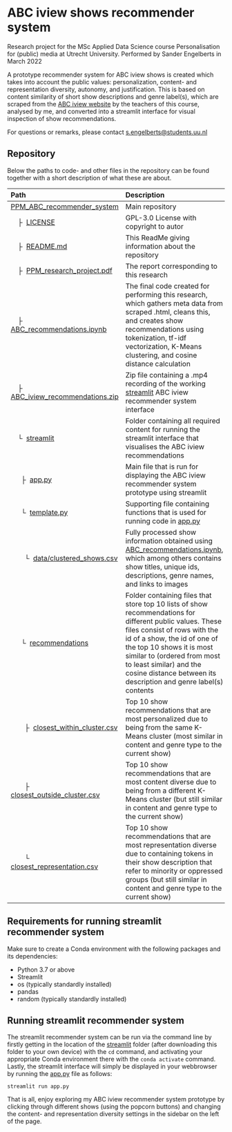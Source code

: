 # ABC iview shows recommender system
Research project for the MSc Applied Data Science course Personalisation for (public) media at Utrecht University.
Performed by Sander Engelberts in March 2022

A prototype recommender system for ABC iview shows is created which takes into account the public values: personalization, content- and representation diversity, autonomy, and justification. This is based on content similarity of short show descriptions and genre label(s), which are scraped from the [ABC iview website](https://iview.abc.net.au/) by the teachers of this course, analysed by me, and converted into a streamlit interface for visual inspection of show recommendations. 

For questions or remarks, please contact [s.engelberts@students.uu.nl](mailto:s.engelberts@students.uu.nl)<br>

## Repository
Below the paths to code- and other files in the repository can be found together with a short description of what these are about.  

| Path | Description
| :--- | :----------
| [PPM_ABC_recommender_system](https://github.com/SanderEngelberts/PPM_ABC_recommender_system) | Main repository
| &ensp;&ensp;&boxvr;&nbsp; [LICENSE](https://github.com/SanderEngelberts/PPM_ABC_recommender_system/blob/main/LICENSE) | GPL-3.0 License with copyright to autor
| &ensp;&ensp;&boxvr;&nbsp; [README.md](https://github.com/SanderEngelberts/PPM_ABC_recommender_system/blob/main/README.md) | This ReadMe giving information about the repository
| &ensp;&ensp;&boxvr;&nbsp; [PPM_research_project.pdf](https://github.com/SanderEngelberts/PPM_ABC_recommender_system/blob/main/PPM_research_project.pdf) | The report corresponding to this research
| &ensp;&ensp;&boxvr;&nbsp; [ABC_recommendations.ipynb](https://github.com/SanderEngelberts/PPM_ABC_recommender_system/blob/main/ABC_recommendations.ipynb) | The final code created for performing this research, which gathers meta data from scraped .html, cleans this, and creates show recommendations using tokenization, tf-idf vectorization, K-Means clustering, and cosine distance calculation
| &ensp;&ensp;&boxvr;&nbsp; [ABC_iview_recommendations.zip](https://github.com/SanderEngelberts/PPM_ABC_recommender_system/blob/main/ABC_iview_recommendations.zip) | Zip file containing a .mp4 recording of the working [streamlit](https://github.com/SanderEngelberts/PPM_ABC_recommender_system/blob/main/streamlit) ABC iview recommender system interface
| &ensp;&ensp;&boxur;&nbsp; [streamlit](https://github.com/SanderEngelberts/PPM_ABC_recommender_system/blob/main/streamlit) | Folder containing all required content for running the streamlit interface that visualises the ABC iview recommendations
| &ensp;&ensp;&ensp;&boxvr;&nbsp; [app.py](https://github.com/SanderEngelberts/PPM_ABC_recommender_system/blob/main/streamlit/app.py) | Main file that is run for displaying the ABC iview recommender system prototype using streamlit
| &ensp;&ensp;&ensp;&boxur;&nbsp; [template.py](https://github.com/SanderEngelberts/PPM_ABC_recommender_system/blob/main/streamlit/template.py) | Supporting file containing functions that is used for running code in [app.py](https://github.com/SanderEngelberts/PPM_ABC_recommender_system/blob/main/streamlit/app.py)
| &ensp;&ensp;&ensp;&ensp;&boxur;&nbsp; [data/clustered_shows.csv](https://github.com/SanderEngelberts/PPM_ABC_recommender_system/blob/main/streamlit/data/clustered_shows.csv) | Fully processed show information obtained using [ABC_recommendations.ipynb](https://github.com/SanderEngelberts/PPM_ABC_recommender_system/blob/main/ABC_recommendations.ipynb), which among others contains show titles, unique ids, descriptions, genre names, and links to images
| &ensp;&ensp;&ensp;&boxur;&nbsp; [recommendations](https://github.com/SanderEngelberts/PPM_ABC_recommender_system/blob/main/streamlit/recommendations) | Folder containing files that store top 10 lists of show recommendations for different public values. These files consist of rows with the id of a show, the id of one of the top 10 shows it is most similar to (ordered from most to least similar) and the cosine distance between its description and genre label(s) contents
| &ensp;&ensp;&ensp;&ensp;&boxvr;&nbsp; [closest_within_cluster.csv](https://github.com/SanderEngelberts/PPM_ABC_recommender_system/blob/main/streamlit/recommendations/closest_within_cluster.csv) | Top 10 show recommendations that are most personalized due to being from the same K-Means cluster (most similar in content and genre type to the current show)
| &ensp;&ensp;&ensp;&ensp;&boxvr;&nbsp; [closest_outside_cluster.csv](https://github.com/SanderEngelberts/PPM_ABC_recommender_system/blob/main/streamlit/recommendations/closest_outside_cluster.csv) | Top 10 show recommendations that are most content diverse due to being from a different K-Means cluster (but still similar in content and genre type to the current show)
| &ensp;&ensp;&ensp;&ensp;&boxur;&nbsp; [closest_representation.csv](https://github.com/SanderEngelberts/PPM_ABC_recommender_system/blob/main/streamlit/recommendations/closest_representation.csv) | Top 10 show recommendations that are most representation diverse due to containing tokens in their show description that refer to minority or oppressed groups (but still similar in content and genre type to the current show)

## Requirements for running streamlit recommender system
Make sure to create a Conda environment with the following packages and its dependencies:
* Python 3.7 or above
* Streamlit
* os (typically standardly installed)
* pandas
* random (typically standardly installed)

## Running streamlit recommender system
The streamlit recommender system can be run via the command line by firstly getting in the location of the [streamlit](https://github.com/SanderEngelberts/PPM_ABC_recommender_system/blob/main/streamlit) folder (after downloading this folder to your own device) with the ```cd``` command, and activating your appropriate Conda environment there with the ```conda activate``` command. Lastly, the streamlit interface will simply be displayed in your webbrowser by running the [app.py](https://github.com/SanderEngelberts/PPM_ABC_recommender_system/blob/main/streamlit/app.py) file as follows:
```
streamlit run app.py
```
That is all, enjoy exploring my ABC iview recommender system prototype by clicking through different shows (using the popcorn buttons) and changing the content- and representation diversity settings in the sidebar on the left of the page. 
